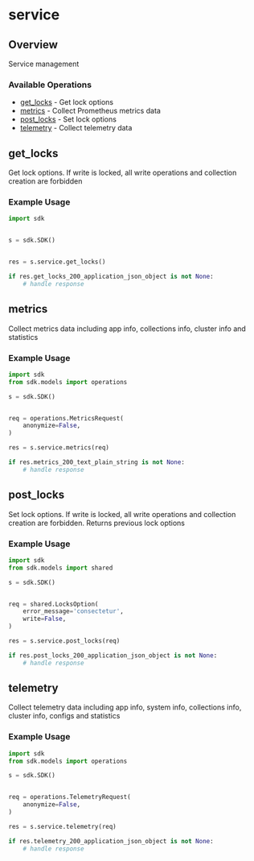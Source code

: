 # service

## Overview

Service management

### Available Operations

* [get_locks](#get_locks) - Get lock options
* [metrics](#metrics) - Collect Prometheus metrics data
* [post_locks](#post_locks) - Set lock options
* [telemetry](#telemetry) - Collect telemetry data

## get_locks

Get lock options. If write is locked, all write operations and collection creation are forbidden

### Example Usage

```python
import sdk


s = sdk.SDK()


res = s.service.get_locks()

if res.get_locks_200_application_json_object is not None:
    # handle response
```

## metrics

Collect metrics data including app info, collections info, cluster info and statistics

### Example Usage

```python
import sdk
from sdk.models import operations

s = sdk.SDK()


req = operations.MetricsRequest(
    anonymize=False,
)

res = s.service.metrics(req)

if res.metrics_200_text_plain_string is not None:
    # handle response
```

## post_locks

Set lock options. If write is locked, all write operations and collection creation are forbidden. Returns previous lock options

### Example Usage

```python
import sdk
from sdk.models import shared

s = sdk.SDK()


req = shared.LocksOption(
    error_message='consectetur',
    write=False,
)

res = s.service.post_locks(req)

if res.post_locks_200_application_json_object is not None:
    # handle response
```

## telemetry

Collect telemetry data including app info, system info, collections info, cluster info, configs and statistics

### Example Usage

```python
import sdk
from sdk.models import operations

s = sdk.SDK()


req = operations.TelemetryRequest(
    anonymize=False,
)

res = s.service.telemetry(req)

if res.telemetry_200_application_json_object is not None:
    # handle response
```
